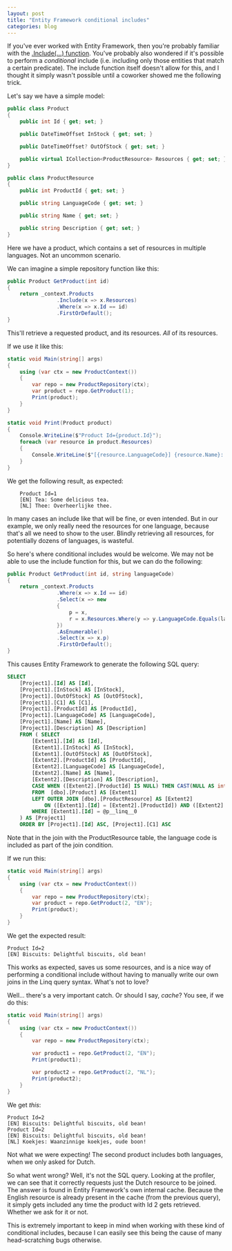 ```yaml
---
layout: post
title: "Entity Framework conditional includes"
categories: blog
---
```


If you've ever worked with Entity Framework, then you're probably familiar with the [.Include(...) function](https://msdn.microsoft.com/en-us/library/jj574232(v=vs.113).aspx). You've probably also wondered if it's possible to perform a _conditional_ include (i.e. including only those entities that match a certain predicate). The include function itself doesn't allow for this, and I thought it simply wasn't possible until a coworker showed me the following trick.

Let's say we have a simple model:

```csharp
public class Product
{
    public int Id { get; set; }

    public DateTimeOffset InStock { get; set; }

    public DateTimeOffset? OutOfStock { get; set; }

    public virtual ICollection<ProductResource> Resources { get; set; }
}

public class ProductResource
{
    public int ProductId { get; set; }

    public string LanguageCode { get; set; }

    public string Name { get; set; }

    public string Description { get; set; }
}
```

Here we have a product, which contains a set of resources in multiple languages. Not an uncommon scenario.

We can imagine a simple repository function like this:

```csharp
public Product GetProduct(int id)
{
    return _context.Products
                .Include(x => x.Resources)
                .Where(x => x.Id == id)
                .FirstOrDefault();
}
```

This'll retrieve a requested product, and its resources. _All_ of its resources.

If we use it like this:

```csharp
static void Main(string[] args)
{
    using (var ctx = new ProductContext())
    {
        var repo = new ProductRepository(ctx);
        var product = repo.GetProduct(1);
        Print(product);
    }
}

static void Print(Product product)
{
    Console.WriteLine($"Product Id={product.Id}");
    foreach (var resource in product.Resources)
    {
        Console.WriteLine($"[{resource.LanguageCode}] {resource.Name}: {resource.Description}");
    }
}
```

We get the following result, as expected:

```
    Product Id=1
    [EN] Tea: Some delicious tea.
    [NL] Thee: Overheerlijke thee.
```

In many cases an include like that will be fine, or even intended. But in our example, we only really need the resources for one language, because that's all we need to show to the user. Blindly retrieving all resources, for potentially dozens of languages, is wasteful.

So here's where conditional includes would be welcome. We may not be able to use the include function for this, but we can do the following:

```csharp
public Product GetProduct(int id, string languageCode)
{
    return _context.Products
                .Where(x => x.Id == id)
                .Select(x => new
                {
                    p = x,
                    r = x.Resources.Where(y => y.LanguageCode.Equals(languageCode))
                })
                .AsEnumerable()
                .Select(x => x.p)
                .FirstOrDefault();
}
```

This causes Entity Framework to generate the following SQL query:

```sql
SELECT 
    [Project1].[Id] AS [Id], 
    [Project1].[InStock] AS [InStock], 
    [Project1].[OutOfStock] AS [OutOfStock], 
    [Project1].[C1] AS [C1], 
    [Project1].[ProductId] AS [ProductId], 
    [Project1].[LanguageCode] AS [LanguageCode], 
    [Project1].[Name] AS [Name], 
    [Project1].[Description] AS [Description]
    FROM ( SELECT 
        [Extent1].[Id] AS [Id], 
        [Extent1].[InStock] AS [InStock], 
        [Extent1].[OutOfStock] AS [OutOfStock], 
        [Extent2].[ProductId] AS [ProductId], 
        [Extent2].[LanguageCode] AS [LanguageCode], 
        [Extent2].[Name] AS [Name], 
        [Extent2].[Description] AS [Description], 
        CASE WHEN ([Extent2].[ProductId] IS NULL) THEN CAST(NULL AS int) ELSE 1 END AS [C1]
        FROM  [dbo].[Product] AS [Extent1]
        LEFT OUTER JOIN [dbo].[ProductResource] AS [Extent2]
            ON ([Extent1].[Id] = [Extent2].[ProductId]) AND ([Extent2].[LanguageCode] = @p__linq__1)
        WHERE [Extent1].[Id] = @p__linq__0
    ) AS [Project1]
    ORDER BY [Project1].[Id] ASC, [Project1].[C1] ASC
```

Note that in the join with the ProductResource table, the language code is included as part of the join condition.

If we run this:

```csharp
static void Main(string[] args)
{
    using (var ctx = new ProductContext())
    {
        var repo = new ProductRepository(ctx);
        var product = repo.GetProduct(2, "EN");
        Print(product);
    }
}
```

We get the expected result:

```
Product Id=2
[EN] Biscuits: Delightful biscuits, old bean!
```

This works as expected, saves us some resources, and is a nice way of performing a conditional include without having to manually write our own joins in the Linq query syntax. What's not to love?

Well... there's a very important catch. Or should I say, _cache_? You see, if we do this:

```csharp
static void Main(string[] args)
{
    using (var ctx = new ProductContext())
    {
        var repo = new ProductRepository(ctx);

        var product1 = repo.GetProduct(2, "EN");
        Print(product1);

        var product2 = repo.GetProduct(2, "NL");
        Print(product2);
    }
}
```

We get _this_:

```
Product Id=2
[EN] Biscuits: Delightful biscuits, old bean!
Product Id=2
[EN] Biscuits: Delightful biscuits, old bean!
[NL] Koekjes: Waanzinnige koekjes, oude boon!
```

Not what we were expecting! The second product includes both languages, when we only asked for Dutch.

So what went wrong? Well, it's not the SQL query. Looking at the profiler, we can see that it correctly requests just the Dutch resource to be joined. The answer is found in Entity Framework's own internal cache. Because the English resource is already present in the cache (from the previous query), it simply gets included any time the product with Id 2 gets retrieved. Whether we ask for it or not.

This is extremely important to keep in mind when working with these kind of conditional includes, because I can easily see this being the cause of many head-scratching bugs otherwise.
